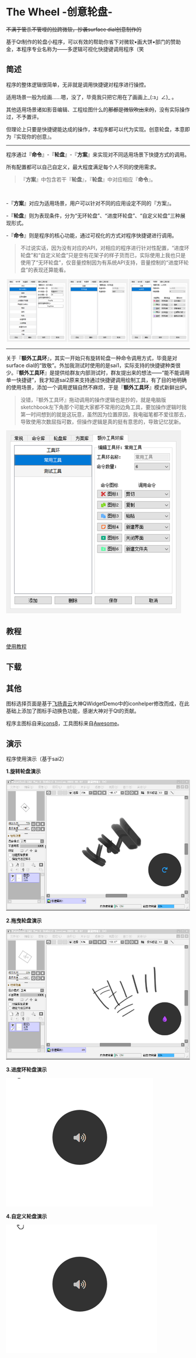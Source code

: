 # The Wheel -创意轮盘-
~~不满于管杀不管埋的拉跨微软，抄袭surface dial创意制作的~~ 

基于Qt制作的轮盘小程序，可以有效的帮助你省下对微软•画大饼•部门的赞助金，本程序专业名称为——多逻辑可视化快捷键调用程序（笑


## 简述
程序的整体逻辑很简单，无非就是调用快捷键对程序进行操控。

适用场景一般为绘画……嗯，没了，毕竟我只把它用在了画画上_(:з」∠)_ 。

其他适用场景诸如影音编辑、工程绘图什么的~~那都是微软吹出来的~~，没有实际操作过，不予置评。

但理论上只要是快捷键能达成的操作，本程序都可以代为实现。创意轮盘，本意即为『实现你的创意』。

***

程序通过『**命令**』-『**轮盘**』-『**方案**』来实现对不同适用场景下快捷方式的调用。

所有配置都可以自己自定义，最大程度满足每个人不同的使用需求。

>『**方案**』中包含若干『**轮盘**』，『**轮盘**』中对应相应『**命令**』。

<br/>

-『**方案**』对应为适用场景，用户可以针对不同的应用设定不同的『方案』。

-『**轮盘**』则为表现条件，分为“无环轮盘”、“进度环轮盘”、“自定义轮盘”三种展现形式。

-『**命令**』则是程序的核心功能，通过可视化的方式对程序快捷键进行调用。

>不过说实话，因为没有对应的API，对相应的程序进行针对性配置，“进度环轮盘”和“自定义轮盘”只是空有花架子的样子货而已，实际使用上我也只是使用了“无环轮盘”，仅音量控制因为有系统API支持，音量控制的“进度环轮盘”的表现还算能看。

![图片0](https://github.com/kongbaiku/The-Wheel/blob/main/README/0.png)

***

关于『**额外工具环**』，其实一开始只有旋转轮盘一种命令调用方式，毕竟是对surface dial的“致敬”。外加我测试时使用的是sai1，实际支持的快捷键种类很少。『**额外工具环**』是提供给群友内部测试时，群友提出来的想法——“能不能调用单一快捷键”，我才知道sai2原来支持通过快捷键调用绘制工具，有了目的地明确的使用场景，添加一个调用逻辑自然不麻烦，于是『**额外工具环**』模式新鲜出炉。

>没错，『额外工具环』拖动调用的操作逻辑也是抄的，就是电脑版sketchbook左下角那个可能大家都不常用的边角工具，要加操作逻辑时我第一时间想到的就是这玩意，虽然因为位置原因，我电磁笔都不爱往那去，导致使用次数屈指可数，但操作逻辑是真的挺有意思的，导致记忆犹新。

![图片4](https://github.com/kongbaiku/The-Wheel/blob/main/README/4.png)

## 教程

[使用教程](https://github.com/kongbaiku/The-Wheel/wiki/%E4%BD%BF%E7%94%A8%E6%95%99%E7%A8%8B)

## 下载

## 其他
图标选择页面是基于[飞扬青云](https://github.com/feiyangqingyun/QWidgetDemo)大神QWidgetDemo中的iconhelper修改而成，在此基础上添加了图标手动换色功能，感谢大神对于Qt的贡献。

程序主图标自来[icons8](https://icons8.com/)，工具图标来自[Awesome](https://fontawesome.com)。

## 演示
程序使用演示（基于sai2）

**1.旋转轮盘演示**

![演示1](https://github.com/kongbaiku/The-Wheel/blob/main/README/1.gif)

**2.拖曳轮盘演示**

![演示2](https://github.com/kongbaiku/The-Wheel/blob/main/README/2.gif)

**3.进度环轮盘演示**

![演示3](https://github.com/kongbaiku/The-Wheel/blob/main/README/3.gif)

**4.自定义轮盘演示**

![演示4](https://github.com/kongbaiku/The-Wheel/blob/main/README/4.gif)
